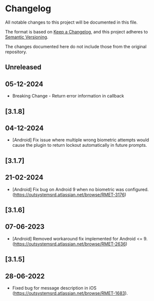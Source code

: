 # Changelog
All notable changes to this project will be documented in this file.

The format is based on [Keep a Changelog](https://keepachangelog.com/en/1.0.0/),
and this project adheres to [Semantic Versioning](https://semver.org/spec/v2.0.0.html).

The changes documented here do not include those from the original repository.

## Unreleased

## 05-12-2024
- Breaking Change - Return error information in callback

## [3.1.8]

## 04-12-2024
- [Android] Fix issue where multiple wrong biometric attempts would cause the plugin to return lockout automatically in future prompts.

## [3.1.7]

## 21-02-2024
- [Android] Fix bug on Android 9 when no biometric was configured. (https://outsystemsrd.atlassian.net/browse/RMET-3176)

## [3.1.6]

## 07-06-2023
- [Android] Removed workaround fix implemented for Android <= 9. (https://outsystemsrd.atlassian.net/browse/RMET-2636)

## [3.1.5]

## 28-06-2022
- Fixed bug for message description in iOS (https://outsystemsrd.atlassian.net/browse/RMET-1683).
